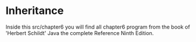 # Inheritance

Inside this src/chapter6 you will find all chapter6 program from the book of 'Herbert Schildt' Java the complete Reference Ninth Edition.